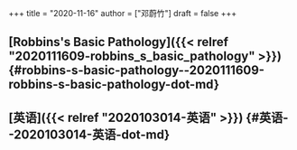 +++
title = "2020-11-16"
author = ["邓蔚竹"]
draft = false
+++

## [Robbins's Basic Pathology]({{< relref "2020111609-robbins_s_basic_pathology" >}}) {#robbins-s-basic-pathology--2020111609-robbins-s-basic-pathology-dot-md}


## [英语]({{< relref "2020103014-英语" >}}) {#英语--2020103014-英语-dot-md}